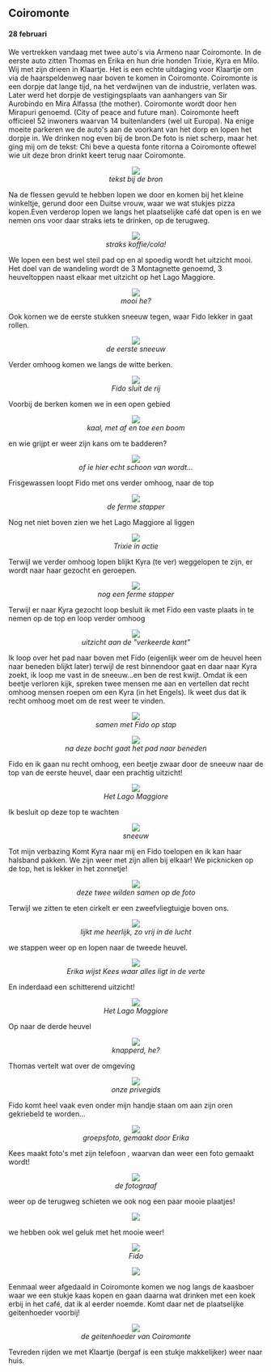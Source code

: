 ## Coiromonte
#### 28 februari
We vertrekken vandaag met twee auto's via Armeno naar Coiromonte. In de eerste auto zitten Thomas en Erika en hun drie honden Trixie, Kyra en Milo. Wij met zijn drieen in Klaartje. Het is een echte uitdaging voor Klaartje om via de haarspeldenweg naar boven te komen in Coiromonte. Coiromonte is een dorpje dat lange tijd, na het verdwijnen van de industrie, verlaten was. Later werd het dorpje de vestigingsplaats van aanhangers van Sir Aurobindo en Mira Alfassa (the mother). Coiromonte wordt door hen Mirapuri genoemd. (City of peace and future man). Coiromonte heeft officieel 52 inwoners waarvan 14 buitenlanders (wel uit Europa). 
Na enige moeite parkeren we de auto's aan de voorkant van het dorp en lopen het dorpje in. We drinken nog even bij de bron.De foto is niet scherp, maar het ging mij om de tekst: Chi beve a questa fonte ritorna a Coiromonte oftewel wie uit deze bron drinkt keert terug naar Coiromonte.
<p align="center"><img id="fotobreed" src="Wandelingen/foto56.jpg" /><br>
<em> tekst bij de bron </em></p>
Na de flessen gevuld te hebben lopen we door en komen bij het kleine winkeltje, gerund door een Duitse vrouw, waar we wat stukjes pizza kopen.Even verderop lopen we langs het plaatselijke café dat open is en we nemen ons voor daar straks iets te drinken, op de terugweg.
<p align="center"><img id="fotobreed" src="Wandelingen/foto57.jpg" /><br>
<em> straks koffie/cola! </em></p>
We lopen een best wel steil pad op en al spoedig wordt het uitzicht mooi. Het doel van de wandeling wordt de 3 Montagnette genoemd, 3 heuveltoppen naast elkaar met uitzicht op het Lago Maggiore.
<p align="center"><img id="fotobreed" src="Wandelingen/foto58.jpg" /><br>
<em> mooi he? </em></p>
Ook komen we de eerste stukken sneeuw tegen, waar Fido lekker in gaat rollen.
<p align="center"><img id="fotobreed" src="Wandelingen/foto59.jpg" /><br>
<em> de eerste sneeuw </em></p>
Verder omhoog komen we langs de witte berken.
<p align="center"><img id="fotobreed" src="Wandelingen/foto60.jpg" /><br>
<em> Fido sluit de rij </em></p>
Voorbij de berken komen we in een open gebied 
<p align="center"><img id="fotobreed" src="Wandelingen/foto61.jpg" /><br>
<em> kaal, met af en toe een boom </em></p>
en wie grijpt er weer zijn kans om te badderen?
<p align="center"><img id="fotobreed" src="Wandelingen/foto62.jpg" /><br>
<em> of ie hier echt schoon van wordt... </em></p>
Frisgewassen loopt Fido met ons verder omhoog, naar de top
<p align="center"><img id="fotohoog" src="Wandelingen/foto63.jpg" /><br>
<em> de ferme stapper </em></p>
Nog net niet boven zien we het Lago Maggiore al liggen
<p align="center"><img id="fotobreed" src="Wandelingen/foto64.jpg" /><br>
<em> Trixie in actie </em></p>

Terwijl we verder omhoog lopen blijkt Kyra (te ver) weggelopen te zijn, er wordt naar haar gezocht en geroepen.
<p align="center"><img id="fotohoog" src="Wandelingen/foto65.jpg" /><br>
<em> nog een ferme stapper </em></p>
Terwijl er naar Kyra gezocht loop besluit ik met Fido een vaste plaats in te nemen op de top en loop verder omhoog
<p align="center"><img id="fotobreed" src="Wandelingen/foto66.jpg" /><br>
<em> uitzicht aan de "verkeerde kant" </em></p>
Ik loop over het pad naar boven met Fido (eigenlijk weer om de heuvel heen naar beneden blijkt later) terwijl de rest binnendoor gaat en daar naar Kyra zoekt, ik loop me vast in de sneeuw...en ben de rest kwijt. Omdat ik een beetje verloren kijk, spreken twee mensen me aan en vertellen dat recht omhoog mensen roepen om een Kyra (in het Engels). Ik weet dus dat ik recht omhoog moet om de rest weer te vinden.
<p align="center"><img id="fotobreed" src="Wandelingen/foto67.jpg" /><br>
<em> samen met Fido op stap </em></p>
<p align="center"><img id="fotobreed" src="Wandelingen/foto68.jpg" /><br>
<em> na deze bocht gaat het pad naar beneden </em></p>
Fido en ik gaan nu recht omhoog, een beetje zwaar door de sneeuw naar de top van de eerste heuvel, daar een prachtig uitzicht!
<p align="center"><img id="fotobreed" src="Wandelingen/foto69.jpg" /><br>
<em> Het Lago Maggiore </em></p>
Ik besluit op deze top te wachten
<p align="center"><img id="fotohoog" src="Wandelingen/foto70.jpg" /><br>
<em> sneeuw </em></p>
Tot mijn verbazing Komt Kyra naar mij en Fido toelopen en ik kan haar halsband pakken. We zijn weer met zijn allen bij elkaar!
We picknicken op de top, het is lekker in het zonnetje!
<p align="center"><img id="fotohoog" src="Wandelingen/foto71.jpg" /><br>
<em> deze twee wilden samen op de foto </em></p>
Terwijl we zitten te eten cirkelt er een zweefvliegtuigje boven ons.
<p align="center"><img id="fotobreed" src="Wandelingen/foto72.jpg" /><br>
<em> lijkt me heerlijk, zo vrij in de lucht </em></p>
we stappen weer op en lopen naar de tweede heuvel.
<p align="center"><img id="fotohoog" src="Wandelingen/foto73.jpg" /><br>
<em> Erika wijst Kees waar alles ligt in de verte </em></p>



En inderdaad een schitterend uitzicht!
<p align="center"><img id="fotobreed" src="Wandelingen/foto74.jpg" /><br>
<em> Het Lago Maggiore </em></p>
Op naar de derde heuvel
<p align="center"><img id="fotohoog" src="Wandelingen/foto75.jpg" /><br>
<em> knapperd, he?  </em></p>

Thomas vertelt wat over de omgeving
<p align="center"><img id="fotobreed" src="Wandelingen/foto76.jpg" /><br>
<em> onze privegids </em></p>
Fido komt heel vaak even onder mijn handje staan om aan zijn oren gekriebeld te worden...
<p align="center"><img id="fotobreed" src="Wandelingen/foto77.jpg" /><br>
<em> groepsfoto, gemaakt door Erika </em></p>
Kees maakt foto's met zijn telefoon , waarvan dan weer een foto gemaakt wordt!
<p align="center"><img id="fotohoog" src="Wandelingen/foto78.jpg" /><br>
<em> de fotograaf  </em></p>
weer op de terugweg schieten we ook nog een paar mooie plaatjes!
<p align="center"><img id="fotobreed" src="Wandelingen/foto79.jpg" /><br>
<em>  </em></p>
we hebben ook wel geluk met het mooie weer!
<p align="center"><img id="fotohoog" src="Wandelingen/foto80.jpg" /><br>
<em> Fido </em></p>
<p align="center"><img id="fotohoog" src="Wandelingen/foto81.jpg" /><br>
<em>  </em></p>
Eenmaal weer afgedaald in Coiromonte komen we nog langs de kaasboer waar we een stukje kaas kopen en gaan daarna wat drinken met een koek erbij in het café, dat ik al eerder noemde. Komt daar net de plaatselijke geitenhoeder voorbij!
<p align="center"><img id="fotobreed" src="Wandelingen/foto82.jpg" /><br>
<em> de geitenhoeder van Coiromonte </em></p>
Tevreden rijden we met Klaartje (bergaf is een stukje makkelijker) weer naar huis. 

